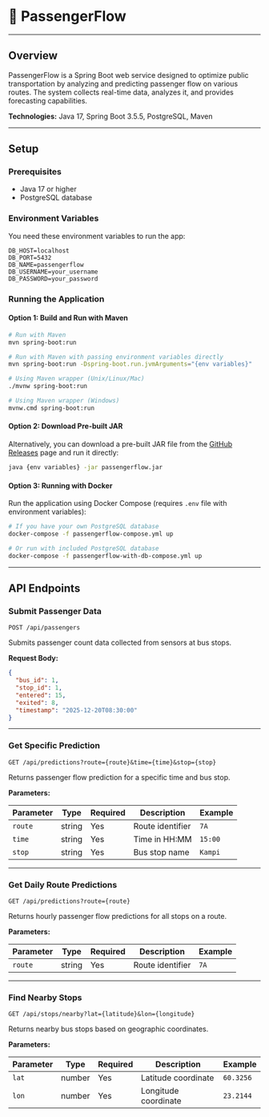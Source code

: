 # 🚌 PassengerFlow

---

## Overview

PassengerFlow is a Spring Boot web service designed to optimize public transportation by
analyzing and predicting passenger flow on various routes. The system collects real-time data, analyzes it, and provides
forecasting capabilities.

**Technologies:** Java 17, Spring Boot 3.5.5, PostgreSQL, Maven

---

## Setup

### Prerequisites

- Java 17 or higher
- PostgreSQL database

### Environment Variables

You need these environment variables to run the app:

```properties
DB_HOST=localhost
DB_PORT=5432
DB_NAME=passengerflow
DB_USERNAME=your_username
DB_PASSWORD=your_password
```

### Running the Application

#### Option 1: Build and Run with Maven

```bash
# Run with Maven
mvn spring-boot:run

# Run with Maven with passing environment variables directly
mvn spring-boot:run -Dspring-boot.run.jvmArguments="{env variables}"

# Using Maven wrapper (Unix/Linux/Mac)
./mvnw spring-boot:run

# Using Maven wrapper (Windows)
mvnw.cmd spring-boot:run
```

#### Option 2: Download Pre-built JAR

Alternatively, you can download a pre-built JAR file from
the [GitHub Releases](https://github.com/ryamal4/passengerflow/releases) page and run it directly:

```bash
java {env variables} -jar passengerflow.jar
```

#### Option 3: Running with Docker

Run the application using Docker Compose (requires `.env` file with environment variables):

```bash
# If you have your own PostgreSQL database
docker-compose -f passengerflow-compose.yml up

# Or run with included PostgreSQL database
docker-compose -f passengerflow-with-db-compose.yml up
```

---

## API Endpoints

### Submit Passenger Data

```http
POST /api/passengers
```

Submits passenger count data collected from sensors at bus stops.

**Request Body:**

```json
{
  "bus_id": 1,
  "stop_id": 1,
  "entered": 15,
  "exited": 8,
  "timestamp": "2025-12-20T08:30:00"
}
```

---

### Get Specific Prediction

```http
GET /api/predictions?route={route}&time={time}&stop={stop}
```

Returns passenger flow prediction for a specific time and bus stop.

**Parameters:**

| Parameter | Type   | Required | Description      | Example |
|-----------|--------|----------|------------------|---------|
| `route`   | string | Yes      | Route identifier | `7A`    |
| `time`    | string | Yes      | Time in HH:MM    | `15:00` |
| `stop`    | string | Yes      | Bus stop name    | `Kampi` |

---

### Get Daily Route Predictions

```http
GET /api/predictions?route={route}
```

Returns hourly passenger flow predictions for all stops on a route.

**Parameters:**

| Parameter | Type   | Required | Description      | Example |
|-----------|--------|----------|------------------|---------|
| `route`   | string | Yes      | Route identifier | `7A`    |

---

### Find Nearby Stops

```http
GET /api/stops/nearby?lat={latitude}&lon={longitude}
```

Returns nearby bus stops based on geographic coordinates.

**Parameters:**

| Parameter | Type   | Required | Description          | Example   |
|-----------|--------|----------|----------------------|-----------|
| `lat`     | number | Yes      | Latitude coordinate  | `60.3256` |
| `lon`     | number | Yes      | Longitude coordinate | `23.2144` |